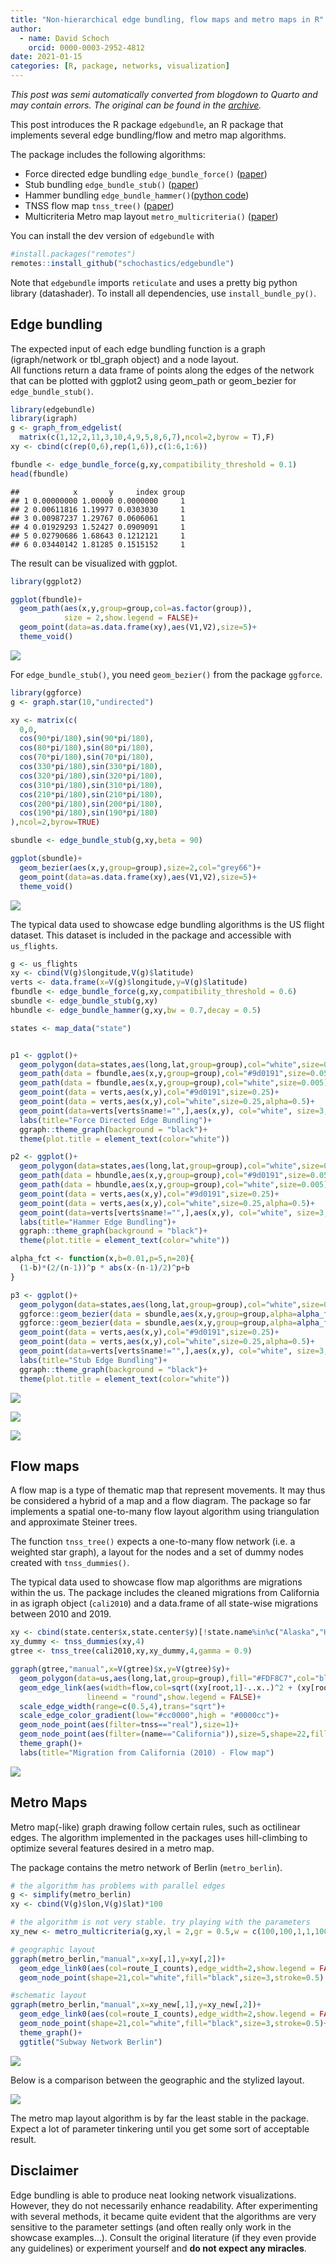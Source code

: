 ```yaml
---
title: "Non-hierarchical edge bundling, flow maps and metro maps in R"
author:
  - name: David Schoch
    orcid: 0000-0003-2952-4812
date: 2021-01-15
categories: [R, package, networks, visualization]
---
```




*This post was semi automatically converted from blogdown to Quarto and may contain errors. The original can be found in the [archive](http://archive.schochastics.net/post/non-hierarchical-edge-bundling-in-r/).*

This post introduces the R package `edgebundle`, an R package that
implements several edge bundling/flow and metro map algorithms.



The package includes the following algorithms:

-   Force directed edge bundling `edge_bundle_force()`
    ([paper](https://citeseerx.ist.psu.edu/viewdoc/download?doi=10.1.1.212.7989&rep=rep1&type=pdf))
-   Stub bundling `edge_bundle_stub()`
    ([paper](https://www.uni-konstanz.de/mmsp/pubsys/publishedFiles/NoBr13.pdf))
-   Hammer bundling `edge_bundle_hammer()`([python
    code](https://datashader.org/_modules/datashader/bundling.html))
-   TNSS flow map `tnss_tree()`
    ([paper](https://www.tandfonline.com/doi/pdf/10.1080/15230406.2018.1437359?casa_token=1_AncPoEZ8QAAAAA:Qdl39_xDlQVCloneMFhI8rGUGgkzo6mkCMLUJThQfDs6-5J8FcmZXW4oTDqWNKQrbhL3hGEWbTY))
-   Multicriteria Metro map layout `metro_multicriteria()`
    ([paper](https://ieeexplore.ieee.org/iel5/2945/4359476/05406516.pdf?casa_token=aBkGQ_NuTBEAAAAA:3dmuSwYIfsA5S2MKT6s0oE9QNIacU7Y1YkzeI6QVH_OtwOtHhb1s_sQRPNn7C2rieK7nVxI))

You can install the dev version of `edgebundle` with

``` r
#install.packages("remotes")
remotes::install_github("schochastics/edgebundle")
```

Note that `edgebundle` imports `reticulate` and uses a pretty big python
library (datashader). To install all dependencies, use
`install_bundle_py()`.

## Edge bundling

The expected input of each edge bundling function is a graph
(igraph/network or tbl_graph object) and a node layout.  
All functions return a data frame of points along the edges of the
network that can be plotted with ggplot2 using geom_path or geom_bezier
for `edge_bundle_stub()`.

``` r
library(edgebundle)
library(igraph)
g <- graph_from_edgelist(
  matrix(c(1,12,2,11,3,10,4,9,5,8,6,7),ncol=2,byrow = T),F)
xy <- cbind(c(rep(0,6),rep(1,6)),c(1:6,1:6))

fbundle <- edge_bundle_force(g,xy,compatibility_threshold = 0.1)
head(fbundle)
```

``` hljs
##            x       y     index group
## 1 0.00000000 1.00000 0.0000000     1
## 2 0.00611816 1.19977 0.0303030     1
## 3 0.00987237 1.29767 0.0606061     1
## 4 0.01929293 1.52427 0.0909091     1
## 5 0.02790686 1.68643 0.1212121     1
## 6 0.03440142 1.81285 0.1515152     1
```

The result can be visualized with ggplot.

``` r
library(ggplot2)

ggplot(fbundle)+
  geom_path(aes(x,y,group=group,col=as.factor(group)),
            size = 2,show.legend = FALSE)+
  geom_point(data=as.data.frame(xy),aes(V1,V2),size=5)+
  theme_void()
```

![](plot-1.png)

For `edge_bundle_stub()`, you need `geom_bezier()` from the package
`ggforce`.

``` r
library(ggforce)
g <- graph.star(10,"undirected")

xy <- matrix(c(
  0,0,
  cos(90*pi/180),sin(90*pi/180),
  cos(80*pi/180),sin(80*pi/180),
  cos(70*pi/180),sin(70*pi/180),
  cos(330*pi/180),sin(330*pi/180),
  cos(320*pi/180),sin(320*pi/180),
  cos(310*pi/180),sin(310*pi/180),
  cos(210*pi/180),sin(210*pi/180),
  cos(200*pi/180),sin(200*pi/180),
  cos(190*pi/180),sin(190*pi/180)
),ncol=2,byrow=TRUE)

sbundle <- edge_bundle_stub(g,xy,beta = 90)

ggplot(sbundle)+
  geom_bezier(aes(x,y,group=group),size=2,col="grey66")+
  geom_point(data=as.data.frame(xy),aes(V1,V2),size=5)+
  theme_void()
```

![](bezier-1.png)

The typical data used to showcase edge bundling algorithms is the US
flight dataset. This dataset is included in the package and accessible
with `us_flights`.

``` r
g <- us_flights
xy <- cbind(V(g)$longitude,V(g)$latitude)
verts <- data.frame(x=V(g)$longitude,y=V(g)$latitude)
fbundle <- edge_bundle_force(g,xy,compatibility_threshold = 0.6)
sbundle <- edge_bundle_stub(g,xy)
hbundle <- edge_bundle_hammer(g,xy,bw = 0.7,decay = 0.5)

states <- map_data("state")


p1 <- ggplot()+
  geom_polygon(data=states,aes(long,lat,group=group),col="white",size=0.1,fill=NA)+
  geom_path(data = fbundle,aes(x,y,group=group),col="#9d0191",size=0.05)+
  geom_path(data = fbundle,aes(x,y,group=group),col="white",size=0.005)+
  geom_point(data = verts,aes(x,y),col="#9d0191",size=0.25)+
  geom_point(data = verts,aes(x,y),col="white",size=0.25,alpha=0.5)+
  geom_point(data=verts[verts$name!="",],aes(x,y), col="white", size=3,alpha=1)+
  labs(title="Force Directed Edge Bundling")+
  ggraph::theme_graph(background = "black")+
  theme(plot.title = element_text(color="white"))

p2 <- ggplot()+
  geom_polygon(data=states,aes(long,lat,group=group),col="white",size=0.1,fill=NA)+
  geom_path(data = hbundle,aes(x,y,group=group),col="#9d0191",size=0.05)+
  geom_path(data = hbundle,aes(x,y,group=group),col="white",size=0.005)+
  geom_point(data = verts,aes(x,y),col="#9d0191",size=0.25)+
  geom_point(data = verts,aes(x,y),col="white",size=0.25,alpha=0.5)+
  geom_point(data=verts[verts$name!="",],aes(x,y), col="white", size=3,alpha=1)+
  labs(title="Hammer Edge Bundling")+
  ggraph::theme_graph(background = "black")+
  theme(plot.title = element_text(color="white"))

alpha_fct <- function(x,b=0.01,p=5,n=20){
  (1-b)*(2/(n-1))^p * abs(x-(n-1)/2)^p+b
}

p3 <- ggplot()+
  geom_polygon(data=states,aes(long,lat,group=group),col="white",size=0.1,fill=NA)+
  ggforce::geom_bezier(data = sbundle,aes(x,y,group=group,alpha=alpha_fct(..index..*20)),n=20,col="#9d0191",size=0.1,show.legend = FALSE)+
  ggforce::geom_bezier(data = sbundle,aes(x,y,group=group,alpha=alpha_fct(..index..*20)),n=20,col="white",size=0.01,show.legend = FALSE)+
  geom_point(data = verts,aes(x,y),col="#9d0191",size=0.25)+
  geom_point(data = verts,aes(x,y),col="white",size=0.25,alpha=0.5)+
  geom_point(data=verts[verts$name!="",],aes(x,y), col="white", size=3,alpha=1)+
  labs(title="Stub Edge Bundling")+
  ggraph::theme_graph(background = "black")+
  theme(plot.title = element_text(color="white"))
```

![](flights_fdeb.png)

![](flights_heb.png)

![](flights_seb.png)

## Flow maps

A flow map is a type of thematic map that represent movements. It may
thus be considered a hybrid of a map and a flow diagram. The package so
far implements a spatial one-to-many flow layout algorithm using
triangulation and approximate Steiner trees.

The function `tnss_tree()` expects a one-to-many flow network (i.e. a
weighted star graph), a layout for the nodes and a set of dummy nodes
created with `tnss_dummies()`.

The typical data used to showcase flow map algorithms are migrations
within the us. The package includes the cleaned migrations from
California in as igraph object (`cali2010`) and a data.frame of all
state-wise migrations between 2010 and 2019.

``` r
xy <- cbind(state.center$x,state.center$y)[!state.name%in%c("Alaska","Hawaii"),]
xy_dummy <- tnss_dummies(xy,4)
gtree <- tnss_tree(cali2010,xy,xy_dummy,4,gamma = 0.9)

ggraph(gtree,"manual",x=V(gtree)$x,y=V(gtree)$y)+
  geom_polygon(data=us,aes(long,lat,group=group),fill="#FDF8C7",col="black")+
  geom_edge_link(aes(width=flow,col=sqrt((xy[root,1]-..x..)^2 + (xy[root,2]-..y..)^2)),
                 lineend = "round",show.legend = FALSE)+
  scale_edge_width(range=c(0.5,4),trans="sqrt")+
  scale_edge_color_gradient(low="#cc0000",high = "#0000cc")+
  geom_node_point(aes(filter=tnss=="real"),size=1)+
  geom_node_point(aes(filter=(name=="California")),size=5,shape=22,fill="#cc0000")+
  theme_graph()+
  labs(title="Migration from California (2010) - Flow map")
```

![](cali2010_flow.png)

## Metro Maps

Metro map(-like) graph drawing follow certain rules, such as octilinear
edges. The algorithm implemented in the packages uses hill-climbing to
optimize several features desired in a metro map.

The package contains the metro network of Berlin (`metro_berlin`).

``` r
# the algorithm has problems with parallel edges
g <- simplify(metro_berlin)
xy <- cbind(V(g)$lon,V(g)$lat)*100

# the algorithm is not very stable. try playing with the parameters
xy_new <- metro_multicriteria(g,xy,l = 2,gr = 0.5,w = c(100,100,1,1,100),bsize = 35)

# geographic layout
ggraph(metro_berlin,"manual",x=xy[,1],y=xy[,2])+
  geom_edge_link0(aes(col=route_I_counts),edge_width=2,show.legend = FALSE)+
  geom_node_point(shape=21,col="white",fill="black",size=3,stroke=0.5)

#schematic layout
ggraph(metro_berlin,"manual",x=xy_new[,1],y=xy_new[,2])+
  geom_edge_link0(aes(col=route_I_counts),edge_width=2,show.legend = FALSE)+
  geom_node_point(shape=21,col="white",fill="black",size=3,stroke=0.5)+
  theme_graph()+
  ggtitle("Subway Network Berlin")
```

![](metro_berlin.png)

Below is a comparison between the geographic and the stylized layout.

![](berlin.gif)

The metro map layout algorithm is by far the least stable in the
package. Expect a lot of parameter tinkering until you get some sort of
acceptable result.

## Disclaimer

Edge bundling is able to produce neat looking network visualizations.
However, they do not necessarily enhance readability. After
experimenting with several methods, it became quite evident that the
algorithms are very sensitive to the parameter settings (and often
really only work in the showcase examples…). Consult the original
literature (if they even provide any guidelines) or experiment yourself
and **do not expect any miracles**.


